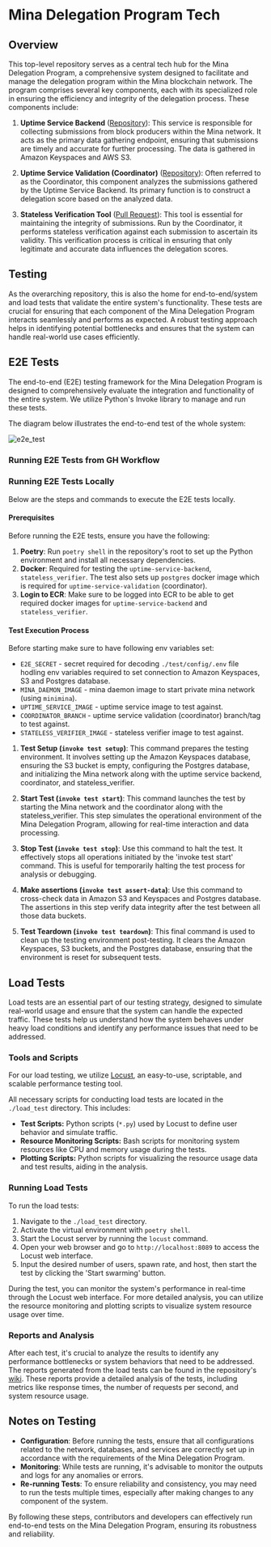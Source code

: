 # Mina Delegation Program Tech

## Overview

This top-level repository serves as a central tech hub for the Mina Delegation Program, a comprehensive system designed to facilitate and manage the delegation program within the Mina blockchain network. The program comprises several key components, each with its specialized role in ensuring the efficiency and integrity of the delegation process. These components include:

1. **Uptime Service Backend** ([Repository](https://github.com/MinaFoundation/uptime-service-backend)): This service is responsible for collecting submissions from block producers within the Mina network. It acts as the primary data gathering endpoint, ensuring that submissions are timely and accurate for further processing. The data is gathered in Amazon Keyspaces and AWS S3.

2. **Uptime Service Validation (Coordinator)** ([Repository](https://github.com/MinaFoundation/uptime-service-validation)): Often referred to as the Coordinator, this component analyzes the submissions gathered by the Uptime Service Backend. Its primary function is to construct a delegation score based on the analyzed data.

3. **Stateless Verification Tool** ([Pull Request](https://github.com/MinaProtocol/mina/pull/14593)): This tool is essential for maintaining the integrity of submissions. Run by the Coordinator, it performs stateless verification against each submission to ascertain its validity. This verification process is critical in ensuring that only legitimate and accurate data influences the delegation scores.


## Testing

As the overarching repository, this is also the home for end-to-end/system and load tests that validate the entire system's functionality. These tests are crucial for ensuring that each component of the Mina Delegation Program interacts seamlessly and performs as expected. A robust testing approach helps in identifying potential bottlenecks and ensures that the system can handle real-world use cases efficiently.

## E2E Tests

The end-to-end (E2E) testing framework for the Mina Delegation Program is designed to comprehensively evaluate the integration and functionality of the entire system. We utilize Python's Invoke library to manage and run these tests.

The diagram below illustrates the end-to-end test of the whole system:

![e2e_test](https://github.com/MinaFoundation/mina-delegation-program-tech/assets/42900201/aed5fc69-ba0a-4380-bfae-0c68c5a4616c)

### Running E2E Tests from GH Workflow

### Running E2E Tests Locally

Below are the steps and commands to execute the E2E tests locally.

#### Prerequisites

Before running the E2E tests, ensure you have the following:

1. **Poetry**: Run `poetry shell` in the repository's root to set up the Python environment and install all necessary dependencies.
2. **Docker**: Required for testing the `uptime-service-backend`, `stateless_verifier`. The test also sets up `postgres` docker image
which is required for `uptime-service-validation` (coordinator).
3. **Login to ECR**: Make sure to be logged into ECR to be able to get required docker images for `uptime-service-backend` and `stateless_verifier`.

#### Test Execution Process

Before starting make sure to have following env variables set:
 - `E2E_SECRET` - secret required for decoding `./test/config/.env` file hodling env variables required to set connection to Amazon Keyspaces, S3 and Postgres database.
 - `MINA_DAEMON_IMAGE` - mina daemon image to start private mina network (using `minimina`).
 - `UPTIME_SERVICE_IMAGE` - uptime service image to test against.
 - `COORDINATOR_BRANCH` - uptime service validation (coordinator) branch/tag to test against.
 - `STATELESS_VERIFIER_IMAGE` - stateless verifier image to test against.

1. **Test Setup (`invoke test setup`)**: This command prepares the testing environment. It involves setting up the Amazon Keyspaces database, ensuring the S3 bucket is empty, configuring the Postgres database, and initializing the Mina network along with the uptime service backend, coordinator, and stateless_verifier.

2. **Start Test (`invoke test start`)**: This command launches the test by starting the Mina network and the coordinator along with the stateless_verifier. This step simulates the operational environment of the Mina Delegation Program, allowing for real-time interaction and data processing.

3. **Stop Test (`invoke test stop`)**: Use this command to halt the test. It effectively stops all operations initiated by the 'invoke test start' command. This is useful for temporarily halting the test process for analysis or debugging.

4. **Make assertions (`invoke test assert-data`)**: Use this command to cross-check data in Amazon S3 and Keyspaces and Postgres database. The assertions in this step verify data integrity after the test between all those data buckets.  

5. **Test Teardown (`invoke test teardown`)**: This final command is used to clean up the testing environment post-testing. It clears the Amazon Keyspaces, S3 buckets, and the Postgres database, ensuring that the environment is reset for subsequent tests.

## Load Tests

Load tests are an essential part of our testing strategy, designed to simulate real-world usage and ensure that the system can handle the expected traffic. These tests help us understand how the system behaves under heavy load conditions and identify any performance issues that need to be addressed.

### Tools and Scripts

For our load testing, we utilize [Locust](https://locust.io/), an easy-to-use, scriptable, and scalable performance testing tool. 

All necessary scripts for conducting load tests are located in the `./load_test` directory. This includes:

- **Test Scripts:** Python scripts (`*.py`) used by Locust to define user behavior and simulate traffic.
- **Resource Monitoring Scripts:** Bash scripts for monitoring system resources like CPU and memory usage during the tests.
- **Plotting Scripts:** Python scripts for visualizing the resource usage data and test results, aiding in the analysis.

### Running Load Tests

To run the load tests:

1. Navigate to the `./load_test` directory.
2. Activate the virtual environment with `poetry shell`.
3. Start the Locust server by running the `locust` command.
4. Open your web browser and go to `http://localhost:8089` to access the Locust web interface.
5. Input the desired number of users, spawn rate, and host, then start the test by clicking the 'Start swarming' button.

During the test, you can monitor the system's performance in real-time through the Locust web interface. For more detailed analysis, you can utilize the resource monitoring and plotting scripts to visualize system resource usage over time.

### Reports and Analysis

After each test, it's crucial to analyze the results to identify any performance bottlenecks or system behaviors that need to be addressed. The reports generated from the load tests can be found in the repository's [wiki](https://github.com/MinaFoundation/mina-delegation-program-tech/wiki). These reports provide a detailed analysis of the tests, including metrics like response times, the number of requests per second, and system resource usage.

## Notes on Testing

- **Configuration**: Before running the tests, ensure that all configurations related to the network, databases, and services are correctly set up in accordance with the requirements of the Mina Delegation Program.
- **Monitoring**: While tests are running, it's advisable to monitor the outputs and logs for any anomalies or errors.
- **Re-running Tests**: To ensure reliability and consistency, you may need to run the tests multiple times, especially after making changes to any component of the system.

By following these steps, contributors and developers can effectively run end-to-end tests on the Mina Delegation Program, ensuring its robustness and reliability.
